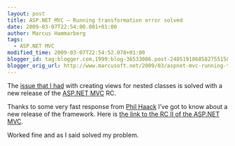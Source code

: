 ```yaml
---
layout: post
title: ASP.NET MVC – Running transformation error solved
date: 2009-03-07T22:54:00.001+01:00
author: Marcus Hammarberg
tags:
  - ASP.NET MVC
modified_time: 2009-03-07T22:54:52.078+01:00
blogger_id: tag:blogger.com,1999:blog-36533086.post-2485191868582755158
blogger_orig_url: http://www.marcusoft.net/2009/03/aspnet-mvc-running-transformation-error_07.html
---
```



The <a
href="http://www.marcusoft.net/2009/03/aspnet-mvc-running-transformation-error.html"
target="_blank">issue that I had</a> with creating views for nested
classes is solved with a new release of the
<a href="http://www.asp.net/mvc/" target="_blank">ASP.NET MVC</a> RC.

Thanks to some very fast response from
<a href="http://haacked.com/" target="_blank">Phil Haack</a> I’ve got to
know about a new release of the framework. Here is <a
href="http://www.microsoft.com/downloads/details.aspx?displaylang=en&amp;FamilyID=ee4b2e97-8a72-449a-82d2-2f720d421031"
target="_blank">the link to the RC II of the ASP.NET MVC</a>.

Worked fine and as I said solved my problem.
